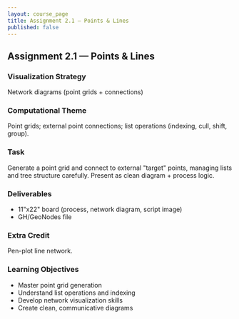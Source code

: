 ```yaml
---
layout: course_page
title: Assignment 2.1 — Points & Lines
published: false
---
```


## Assignment 2.1 — Points & Lines

### Visualization Strategy
Network diagrams (point grids + connections)

### Computational Theme
Point grids; external point connections; list operations (indexing, cull, shift, group).

### Task
Generate a point grid and connect to external "target" points, managing lists and tree structure carefully. Present as clean diagram + process logic.

### Deliverables
- 11"x22" board (process, network diagram, script image)
- GH/GeoNodes file

### Extra Credit
Pen-plot line network.

### Learning Objectives
- Master point grid generation
- Understand list operations and indexing
- Develop network visualization skills
- Create clean, communicative diagrams
